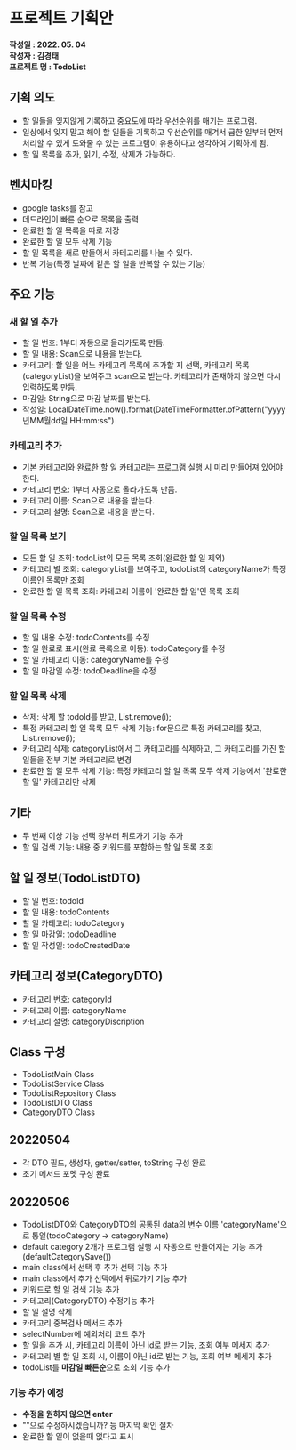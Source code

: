 # 프로젝트 기획안
**작성일 : 2022. 05. 04**  
**작성자 : 김경태**  
**프로젝트 명 : TodoList**

## 기획 의도 
- 할 일들을 잊지않게 기록하고 중요도에 따라 우선순위를 매기는 프로그램.
- 일상에서 잊지 말고 해야 할 일들을 기록하고 우선순위를 매겨서 급한 일부터 먼저 처리할 수 있게 도와줄 수 있는 프로그램이 유용하다고 생각하여 기획하게 됨.
- 할 일 목록을 추가, 읽기, 수정, 삭제가 가능하다.

## 벤치마킹
- google tasks를 참고
- 데드라인이 빠른 순으로 목록을 출력
- 완료한 할 일 목록을 따로 저장
- 완료한 할 일 모두 삭제 기능
- 할 일 목록을 새로 만들어서 카테고리를 나눌 수 있다.
- 반복 기능(특정 날짜에 같은 할 일을 반복할 수 있는 기능)
  
## 주요 기능 
### 새 할 일 추가
- 할 일 번호: 1부터 자동으로 올라가도록 만듬.
- 할 일 내용: Scan으로 내용을 받는다.
- 카테고리: 할 일을 어느 카테고리 목록에 추가할 지 선택, 카테고리 목록(categoryList)을 보여주고 scan으로 받는다. 카테고리가 존재하지 않으면 다시 입력하도록 만듬.
- 마감일: String으로 마감 날짜를 받는다.
- 작성일: LocalDateTime.now().format(DateTimeFormatter.ofPattern("yyyy년MM월dd일 HH:mm:ss")

### 카테고리 추가
- 기본 카테고리와 완료한 할 일 카테고리는 프로그램 실행 시 미리 만들어져 있어야 한다.
- 카테고리 번호: 1부터 자동으로 올라가도록 만듬.
- 카테고리 이름: Scan으로 내용을 받는다.
- 카테고리 설명: Scan으로 내용을 받는다.

### 할 일 목록 보기
- 모든 할 일 조회: todoList의 모든 목록 조회(완료한 할 일 제외)
- 카테고리 별 조회: categoryList를 보여주고, todoList의 categoryName가 특정 이름인 목록만 조회
- 완료한 할 일 목록 조회: 카테고리 이름이 '완료한 할 일'인 목록 조회

### 할 일 목록 수정
- 할 일 내용 수정: todoContents를 수정
- 할 일 완료로 표시(완료 목록으로 이동): todoCategory를 수정
- 할 일 카테고리 이동: categoryName를 수정
- 할 일 마감일 수정: todoDeadline을 수정

### 할 일 목록 삭제
- 삭제: 삭제 할 todoId를 받고, List.remove(i);
- 특정 카테고리 할 일 목록 모두 삭제 기능: for문으로 특정 카테고리를 찾고, List.remove(i);
- 카테고리 삭제: categoryList에서 그 카테고리를 삭제하고, 그 카테고리를 가진 할 일들을 전부 기본 카테고리로 변경
- 완료한 할 일 모두 삭제 기능: 특정 카테고리 할 일 목록 모두 삭제 기능에서 '완료한 할 일' 카테고리만 삭제
  
## 기타
- 두 번째 이상 기능 선택 창부터 뒤로가기 기능 추가
- 할 일 검색 기능: 내용 중 키워드를 포함하는 할 일 목록 조회

## 할 일 정보(TodoListDTO)
- 할 일 번호: todoId
- 할 일 내용: todoContents
- 할 일 카테고리: todoCategory
- 할 일 마감일: todoDeadline
- 할 일 작성일: todoCreatedDate

## 카테고리 정보(CategoryDTO)
- 카테고리 번호: categoryId
- 카테고리 이름: categoryName
- 카테고리 설명: categoryDiscription

## Class 구성
- TodoListMain Class
- TodoListService Class
- TodoListRepository Class
- TodoListDTO Class
- CategoryDTO Class

## 20220504
- 각 DTO 필드, 생성자, getter/setter, toString 구성 완료
- 초기 메서드 포멧 구성 완료

## 20220506
- TodoListDTO와 CategoryDTO의 공통된 data의 변수 이름 'categoryName'으로 통일(todoCategory -> categoryName)
- default category 2개가 프로그램 실행 시 자동으로 만들어지는 기능 추가(defaultCategorySave())
- main class에서 선택 후 추가 선택 기능 추가
- main class에서 추가 선택에서 뒤로가기 기능 추가
- 키워드로 할 일 검색 기능 추가
- 카테고리(CategoryDTO) 수정기능 추가
- 할 일 설명 삭제
- 카테고리 중복검사 메서드 추가
- selectNumber에 예외처리 코드 추가
- 할 일을 추가 시, 카테고리 이름이 아닌 id로 받는 기능, 조회 여부 메세지 추가
- 카테고리 별 할 일 조회 시, 이름이 아닌 id로 받는 기능, 조회 여부 메세지 추가
- todoList를 **마감일 빠른순**으로 조회 기능 추가

### 기능 추가 예정
- **수정을 원하지 않으면 enter**
- ""으로 수정하시겠습니까? 등 마지막 확인 절차
- 완료한 할 일이 없을때 없다고 표시

